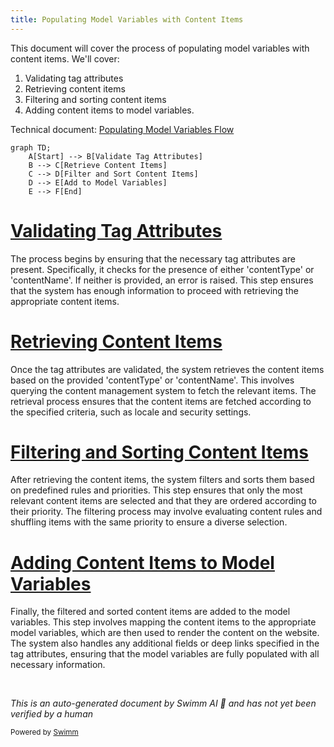 ```yaml
---
title: Populating Model Variables with Content Items
---
```

This document will cover the process of populating model variables with content items. We'll cover:

1. Validating tag attributes
2. Retrieving content items
3. Filtering and sorting content items
4. Adding content items to model variables.

Technical document: <SwmLink doc-title="Populating Model Variables Flow">[Populating Model Variables Flow](/.swm/populating-model-variables-flow.51x7t0k9.sw.md)</SwmLink>

```mermaid
graph TD;
    A[Start] --> B[Validate Tag Attributes]
    B --> C[Retrieve Content Items]
    C --> D[Filter and Sort Content Items]
    D --> E[Add to Model Variables]
    E --> F[End]
```

# [Validating Tag Attributes](https://app.swimm.io/repos/Z2l0aHViJTNBJTNBQnJvYWRsZWFmQ29tbWVyY2UtZGVtby1uZXclM0ElM0FTd2ltbS1EZW1v/docs/51x7t0k9#populatemodelvariables)

The process begins by ensuring that the necessary tag attributes are present. Specifically, it checks for the presence of either 'contentType' or 'contentName'. If neither is provided, an error is raised. This step ensures that the system has enough information to proceed with retrieving the appropriate content items.

# [Retrieving Content Items](https://app.swimm.io/repos/Z2l0aHViJTNBJTNBQnJvYWRsZWFmQ29tbWVyY2UtZGVtby1uZXclM0ElM0FTd2ltbS1EZW1v/docs/51x7t0k9#getcontentitems)

Once the tag attributes are validated, the system retrieves the content items based on the provided 'contentType' or 'contentName'. This involves querying the content management system to fetch the relevant items. The retrieval process ensures that the content items are fetched according to the specified criteria, such as locale and security settings.

# [Filtering and Sorting Content Items](https://app.swimm.io/repos/Z2l0aHViJTNBJTNBQnJvYWRsZWFmQ29tbWVyY2UtZGVtby1uZXclM0ElM0FTd2ltbS1EZW1v/docs/51x7t0k9#evaluateandpriortizecontent)

After retrieving the content items, the system filters and sorts them based on predefined rules and priorities. This step ensures that only the most relevant content items are selected and that they are ordered according to their priority. The filtering process may involve evaluating content rules and shuffling items with the same priority to ensure a diverse selection.

# [Adding Content Items to Model Variables](https://app.swimm.io/repos/Z2l0aHViJTNBJTNBQnJvYWRsZWFmQ29tbWVyY2UtZGVtby1uZXclM0ElM0FTd2ltbS1EZW1v/docs/51x7t0k9#populatemodelvariables)

Finally, the filtered and sorted content items are added to the model variables. This step involves mapping the content items to the appropriate model variables, which are then used to render the content on the website. The system also handles any additional fields or deep links specified in the tag attributes, ensuring that the model variables are fully populated with all necessary information.

&nbsp;

*This is an auto-generated document by Swimm AI 🌊 and has not yet been verified by a human*

<SwmMeta version="3.0.0" repo-id="Z2l0aHViJTNBJTNBQnJvYWRsZWFmQ29tbWVyY2UtZGVtby1uZXclM0ElM0FTd2ltbS1EZW1v" repo-name="BroadleafCommerce-demo-new" doc-type="product-flows"><sup>Powered by [Swimm](/)</sup></SwmMeta>
